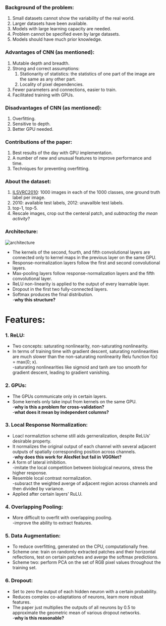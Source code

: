 ### Background of the problem:
1. Small datasets cannot show the variability of the real world.
2. Larger datasets have been available.
3. Models with large learning capacity are needed.
4. Problem cannot be specified even by large datasets.
5. Models should have much prior knowledge.

### Advantages of CNN (as mentioned):
1. Mutable depth and breadth.
2. Strong and correct assumptions:  
   1. Stationarity of statistics: the statistics of one part of the image are the same as any other part.
   2. Locality of pixel dependencies.
3. Fewer parameters and connections, easier to train.
4. Facilitated training with GPUs.

### Disadvantages of CNN (as mentioned):
1. Overfitting.
2. Sensitive to depth.
3. Better GPU needed.

### Contributions of the paper:
1. Best results of the day with GPU implementation.
2. A number of new and unusual features to improve performance and time.
3. Techniques for preventing overfitting.

### About the dataset:
1. [ILSVRC2010](http://image-net.org/challenges/LSVRC/2010/): 1000 images in each of the 1000 classes, one ground truth label per image.
2. 2010: available test labels, 2012: unavailble test labels.
3. top-1, top-5.
4. Rescale images, crop out the centeral patch, and *subtracting the mean activity*?

### Architecture:
![architecture](https://github.com/Cei1ing/AIClub2018_CV/blob/master/AlexNet/Architecture.JPG?raw=true)
* The kernels of the second, fourth, and fifth convolutional layers are connected only to kernel maps in the previous layer on the same GPU.
* Response-normalization layers follow the first and second convolutional layers. 
* Max-pooling layers follow response-normalization layers and the fifth convolutional layer.
* ReLU non-linearity is applied to the output of every learnable layer.  
* Dropout in the first two fully-connected layers.
* Softmax produces the final distribution.  
-**why this structure?**  

# Features:
### 1. ReLU:
* Two concepts: saturating nonlinearity, non-saturating nonlinearity.
* In terms of training time with gradient descent, saturating nonlinearities are much slower than the non-saturating nonlinearity Relu function f(x) = max(0; x).  
-saturating nonlinearities like sigmoid and tanh are too smooth for gradient descent, leading to gradient vanishing.

### 2. GPUs:
* The GPUs communicate only in certain layers.
* Some kernels only take input from kernels on the same GPU.  
-**why is this a problem for cross-validation?**  
-**what does it mean by independent columns?**

### 3. Local Response Normalization:
* Loacl normaliztion scheme still aids gerneralization, despite ReLUs' desirable property.
* It normalizes the original output of each channel with several adjacent outputs of spatially corresponding position across channels.  
-**why does this work for AlexNet but fail in VGGNet?**
* A form of lateral inhibition.  
-imitate the local competition between biological neurons, stress the higher response. 
* Resemble local contrast normalization.  
-subsract the weighted averge of adjacent region across channels and then divided by variance.  
* Applied after certain layers' RuLU.

### 4. Overlapping Pooling:
* More difficult to overfit with overlapping pooling.  
-improve the ability to extract features. 

### 5. Data Augmentation:
* To reduce overfitting, generated on the CPU, computationally free.
* Scheme one: train on randomly extracted patches and their horizontal reflections, test on certain patches and averge the softmax predictions.
* Scheme two: perform PCA on the set of RGB pixel values throughout the training set.

### 6. Dropout:
* Set to zero the output of each hidden neuron with a certain probability.
* Reduces complex co-adaptations of neurons, learn more robust features.
* The paper just multiplies the outputs of all neurons by 0.5 to approximate the geometric mean of various dropout networks.  
-**why is this reasonable?**
